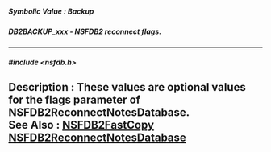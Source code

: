 ##### Symbolic Value : Backup
##### DB2BACKUP_xxx - NSFDB2 reconnect flags.
---
##### #include <nsfdb.h>
**Description :**
These values are optional values for the flags parameter of 
NSFDB2ReconnectNotesDatabase.  
**See Also :**
[NSFDB2FastCopy](D:/md_files/NSFDB2FastCopy.md)
[NSFDB2ReconnectNotesDatabase](D:/md_files/NSFDB2ReconnectNotesDatabase.md)
---
